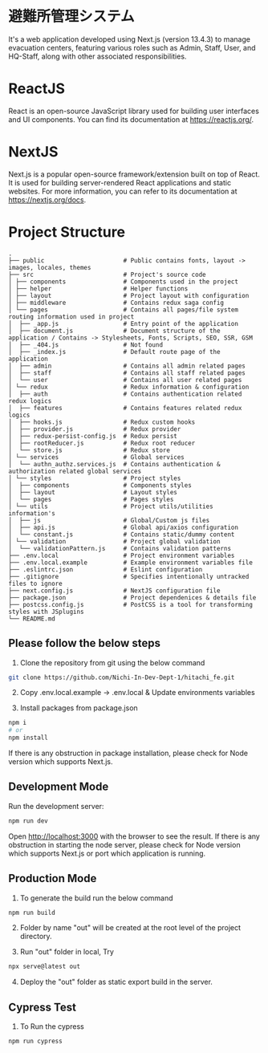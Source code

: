 # 避難所管理システム

It's a web application developed using Next.js (version 13.4.3) to manage evacuation centers, featuring various roles such as Admin, Staff, User, and HQ-Staff, along with other associated responsibilities.

# ReactJS

React is an open-source JavaScript library used for building user interfaces and UI components. You can find its documentation at https://reactjs.org/.

# NextJS

Next.js is a popular open-source framework/extension built on top of React. It is used for building server-rendered React applications and static websites. For more information, you can refer to its documentation at https://nextjs.org/docs.

# Project Structure
    .
    ├── public                      # Public contains fonts, layout -> images, locales, themes
    ├── src                         # Project's source code  
    │ ├── components                # Components used in the project    
    │ ├── helper                    # Helper functions    
    │ ├── layout                    # Project layout with configuration    
    │ ├── middleware                # Contains redux saga config    
    │ └── pages                     # Contains all pages/file system routing information used in project   
    │  ├── _app.js                  # Entry point of the application   
    │  ├── document.js              # Document structure of the application / Contains -> Stylesheets, Fonts, Scripts, SEO, SSR, GSM   
    │  ├── _404.js                  # Not found  
    │  ├── _index.js                # Default route page of the application   
    │  ├── admin                    # Contains all admin related pages   
    │  ├── staff                    # Contains all staff related pages   
    │  └── user                     # Contains all user related pages 
    │ └── redux                     # Redux information & configuration  
    │  ├── auth                     # Contains authentication related redux logics
    │  ├── features                 # Contains features related redux logics  
    │  ├── hooks.js                 # Redux custom hooks
    │  ├── provider.js              # Redux provider  
    │  ├── redux-persist-config.js  # Redux persist
    │  ├── rootReducer.js           # Redux root reducer
    │  └── store.js                 # Redux store
    │ └── services                  # Global services  
    │  └── authn_authz.services.js  # Contains authentication & authorization related global services 
    │ └── styles                    # Project styles
    │  ├── components               # Components styles  
    │  ├── layout                   # Layout styles
    │  └── pages                    # Pages styles
    │ └── utils                     # Project utils/utilities information's
    │  ├── js                       # Global/Custom js files  
    │  ├── api.js                   # Global api/axios configuration
    │  └── constant.js              # Contains static/dummy content
    │ └── validation                # Project global validation
    │  └── validationPattern.js     # Contains validation patterns
    ├── .env.local                  # Project environment variables    
    ├── .env.local.example          # Example environment variables file   
    ├── .eslintrc.json              # Eslint configuration
    ├── .gitignore                  # Specifies intentionally untracked files to ignore    
    ├── next.config.js              # NextJS configuration file    
    ├── package.json                # Project dependenices & details file    
    ├── postcss.config.js           # PostCSS is a tool for transforming styles with JSplugins    
    └── README.md

## Please follow the below steps

1. Clone the repository from git using the below command

```bash
git clone https://github.com/Nichi-In-Dev-Dept-1/hitachi_fe.git
```

2. Copy .env.local.example -> .env.local & Update environments variables

3. Install packages from package.json

```bash
npm i
# or
npm install
```

If there is any obstruction in package installation, please check for Node version which supports Next.js.

## Development Mode

Run the development server:

```bash
npm run dev
```

Open [http://localhost:3000](http://localhost:3000) with the browser to see the result.
If there is any obstruction in starting the node server, please check for Node version which supports Next.js or port which application is  running.

## Production Mode

1. To generate the build run the below command

```bash
npm run build
```

2. Folder by name "out" will be created at the root level of the project directory.

3. Run "out" folder in local, Try

```bash
npx serve@latest out
```

4. Deploy the "out" folder as static export build in the server.

## Cypress Test

1. To Run the cypress

```bash
npm run cypress
```
